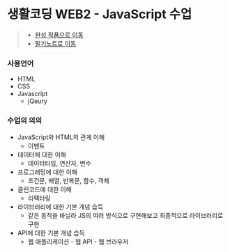 # 생활코딩 WEB2 - JavaScript 수업

> * [완성 작품으로 이동](https://kshyun1223.github.io/web2_javascript/)
> * [필기노트로 이동](https://github.com/kshyun1223/web2_javascript/blob/main/javascript%20note.md)

### 사용언어
* HTML
* CSS
* Javascript
  * jQeury

### 수업의 의의
* JavaScript와 HTML의 관계 이해
  * 이벤트
* 데이터에 대한 이해
  * 데이터타입, 연산자, 변수
* 프로그래밍에 대한 이해
  * 조건문, 배열, 반복문, 함수, 객체
* 클린코드에 대한 이해
  * 리팩터링
* 라이브러리에 대한 기본 개념 습득
  * 같은 동작을 바닐라 JS의 여러 방식으로 구현해보고 최종적으로 라이브러리로 구현
* API에 대한 기본 개념 습득
  * 웹 애플리케이션 - 웹 API - 웹 브라우저
